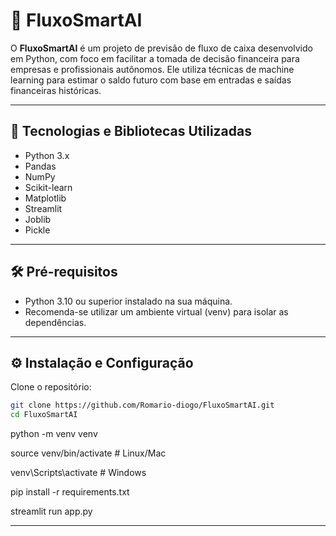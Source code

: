 # 💸 FluxoSmartAI

O **FluxoSmartAI** é um projeto de previsão de fluxo de caixa desenvolvido em Python, com foco em facilitar a tomada de decisão financeira para empresas e profissionais autônomos. Ele utiliza técnicas de machine learning para estimar o saldo futuro com base em entradas e saídas financeiras históricas.

---

## 🚀 Tecnologias e Bibliotecas Utilizadas

- Python 3.x
- Pandas
- NumPy
- Scikit-learn
- Matplotlib
- Streamlit
- Joblib
- Pickle

---

## 🛠️ Pré-requisitos

- Python 3.10 ou superior instalado na sua máquina.
- Recomenda-se utilizar um ambiente virtual (venv) para isolar as dependências.

---

## ⚙️ Instalação e Configuração

Clone o repositório:

```bash
git clone https://github.com/Romario-diogo/FluxoSmartAI.git
cd FluxoSmartAI
```
python -m venv venv

source venv/bin/activate  # Linux/Mac

venv\Scripts\activate     # Windows

pip install -r requirements.txt

streamlit run app.py


---




